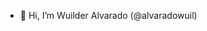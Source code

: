 - 👋 Hi, I’m Wuilder Alvarado (@alvaradowuil)



<!---
alvaradowuil/alvaradowuil is a ✨ special ✨ repository because its `README.md` (this file) appears on your GitHub profile.
You can click the Preview link to take a look at your changes.
--->
